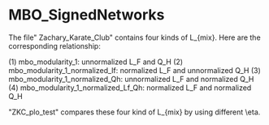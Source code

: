 # MBO_SignedNetworks

The file" Zachary_Karate_Club" contains four kinds of L_{mix}. Here are the corresponding relationship: 

(1) mbo_modularity_1: unnormalized L_F and Q_H
(2) mbo_modularity_1_normalized_lf: normalized L_F and unnormalized Q_H
(3) mbo_modularity_1_normalized_Qh: unnormalized L_F and normalized Q_H
(4) mbo_modularity_1_normalized_Lf_Qh: normalized L_F and normalized Q_H


"ZKC_plo_test" compares these four kind of L_{mix} by using different \eta.
